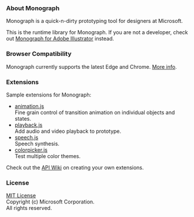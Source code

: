### About Monograph

Monograph is a quick-n-dirty prototyping tool for designers at Microsoft.

This is the runtime library for Monograph. If you are not a developer, check out [Monograph for Adobe Illustrator](https://github.com/Pessimistress/Monograph.Illustrator) instead.


### Browser Compatibility

Monograph currently supports the latest Edge and Chrome. [More info](wiki/Compatibility).


### Extensions

Sample extensions for Monograph:

- [animation.js](wiki/animation.js)  
    Fine grain control of transition animation on individual objects and states.
- [playback.js](wiki/playback.js)  
    Add audio and video playback to prototype.
- [speech.js](wiki/speech.js)  
    Speech synthesis.
- [colorpicker.js](wiki/colorpicker.js)  
    Test multiple color themes.

Check out the [API Wiki](wiki/JavaScript-API) on creating your own extensions.


### License

[MIT License](https://github.com/Pessimistress/Monograph/blob/master/LICENSE)  
Copyright (c) Microsoft Corporation.  
All rights reserved. 

